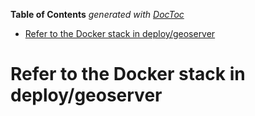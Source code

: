 <!-- START doctoc generated TOC please keep comment here to allow auto update -->
<!-- DON'T EDIT THIS SECTION, INSTEAD RE-RUN doctoc TO UPDATE -->
**Table of Contents**  *generated with [DocToc](https://github.com/thlorenz/doctoc)*

- [Refer to the Docker stack in deploy/geoserver](#refer-to-the-docker-stack-in-deploygeoserver)

<!-- END doctoc generated TOC please keep comment here to allow auto update -->

# Refer to the Docker stack in deploy/geoserver